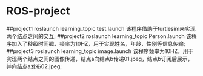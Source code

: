 # ROS-project
##project1
roslaunch learning_topic test.launch
该程序借助于turtlesim来实现两个结点之间的交互;
##project2
roslaunch learning_topic Person.launch
该程序加入了秒级时间戳，频率为10HZ，用于实现姓名，年龄，性别等信息传输;
##project3
roslaunch learning_topic image.launch
该程序频率为10HZ，用于实现两个结点之间的图像传递，结点a向结点b传递01.jpeg，结点b订阅后展示，并向结点a发布02.jpeg;
